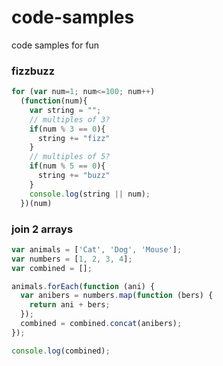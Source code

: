 # code-samples
code samples for fun

### fizzbuzz

```javascript
for (var num=1; num<=100; num++)
  (function(num){
    var string = "";
    // multiples of 3?
    if(num % 3 == 0){
      string += "fizz"
    }
    // multiples of 5?
    if(num % 5 == 0){
      string += "buzz"
    }
    console.log(string || num);
  })(num)
```

### join 2 arrays

```javascript
var animals = ['Cat', 'Dog', 'Mouse'];
var numbers = [1, 2, 3, 4];
var combined = [];

animals.forEach(function (ani) {
  var anibers = numbers.map(function (bers) {
    return ani + bers;
  });
  combined = combined.concat(anibers);
});

console.log(combined);
```
